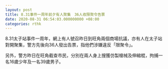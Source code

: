 ```yaml
---
layout: post
title: 8.31事件一周年前夕有人聚集　36人收限聚令告票
date: 2020-08-31 06:54:03.000000000 +08:00
categories: rthk
---
```


8.31太子站事件一周年，網上有人號召昨日到旺角兩個商場抗議，亦有人在太子站對開聚集，警方先後向36人發出告票，指他們涉嫌違反「限聚令」。

另外，警方昨日在旺角截查市民，分別在兩人身上搜獲仿製槍械及伸縮棍，拘捕一名16歲少年及一名39歲男子。
